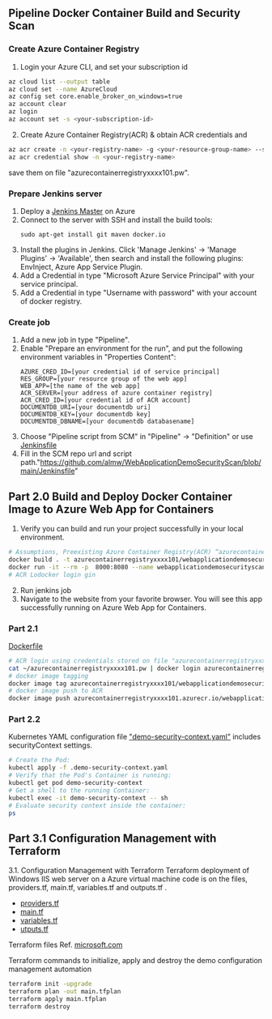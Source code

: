 
##  Pipeline Docker Container Build and Security Scan
### Create Azure Container Registry
1. Login your Azure CLI, and set your subscription id
```bash
az cloud list --output table
az cloud set --name AzureCloud
az config set core.enable_broker_on_windows=true
az account clear
az login
az account set -s <your-subscription-id>
 ```
2. Create Azure Container Registry(ACR) & obtain ACR credentials and
```bash
az acr create -n <your-registry-name> -g <your-resource-group-name> --sku <sku-name> --admin-enabled true
az acr credential show -n <your-registry-name>
```
save them on file "azurecontainerregistryxxxx101.pw".
### Prepare Jenkins server

1. Deploy a [Jenkins Master](https://aka.ms/jenkins-on-azure) on Azure
2. Connect to the server with SSH and install the build tools:
   ```
   sudo apt-get install git maven docker.io
   ```
3. Install the plugins in Jenkins. Click 'Manage Jenkins' -> 'Manage Plugins' -> 'Available', then search and install the following plugins: EnvInject, Azure App Service Plugin.
4. Add a Credential in type "Microsoft Azure Service Principal" with your service principal.
5. Add a Credential in type "Username with password" with your account of docker registry.

### Create job

1. Add a new job in type "Pipeline".
2. Enable "Prepare an environment for the run", and put the following environment variables
   in "Properties Content":
    ```
    AZURE_CRED_ID=[your credential id of service principal]
    RES_GROUP=[your resource group of the web app]
    WEB_APP=[the name of the web app]
    ACR_SERVER=[your address of azure container registry]
    ACR_CRED_ID=[your credential id of ACR account]
    DOCUMENTDB_URI=[your documentdb uri]
    DOCUMENTDB_KEY=[your documentdb key]
    DOCUMENTDB_DBNAME=[your documentdb databasename]
    ```
3. Choose "Pipeline script from SCM" in "Pipeline" -> "Definition" or use [Jenkinsfile](./Jenkinsfile)
4. Fill in the SCM repo url and script path."https://github.com/almw/WebApplicationDemoSecurityScan/blob/main/Jenkinsfile"

## Part 2.0 Build and Deploy Docker Container Image to Azure Web App for Containers

1. Verify you can build and run your project successfully in your local environment.
```bash
# Assumptions, Preexisting Azure Container Registry(ACR) “azurecontainerregistryxxxx101”
docker build . -t azurecontainerregistryxxxx101/webapplicationdemosecurityscan
docker run -it --rm -p  8000:8080 --name webapplicationdemosecurityscan azurecontainerregistryxxxx101/webapplicationdemosecurityscan
# ACR Lodocker login gin
```
2. Run jenkins job
3. Navigate to the website from your favorite browser. You will see this app successfully running on Azure Web App for Containers.

### Part 2.1
[Dockerfile](./Dockerfile)
```bash
# ACR login using credentials stored on file "azurecontainerregistryxxxx101.pw"
cat ~/azurecontainerregistryxxxx101.pw | docker login azurecontainerregistryxxxx101.azurecr.io --username azurecontainerregistryxxxx101 -password-stdin
# docker image tagging
docker image tag azurecontainerregistryxxxx101/webapplicationdemosecurityscan:latest azurecontainerregistryxxxx101.azurecr.io/webapplicationdemosecurityscan:latest
# docker image push to ACR
docker image push azurecontainerregistryxxxx101.azurecr.io/webapplicationdemosecurityscan:latest
```

### Part 2.2
Kubernetes YAML configuration file ["demo-security-context.yaml"](./demo-security-context.yaml) includes securityContext settings.
```bash
# Create the Pod:
kubectl apply -f .demo-security-context.yaml
# Verify that the Pod's Container is running:
kubectl get pod demo-security-context
# Get a shell to the running Container:
kubectl exec -it demo-security-context -- sh
# Evaluate security context inside the container:
ps
```

## Part 3.1 Configuration Management with Terraform
3.1. Configuration Management with Terraform
Terraform deployment of Windows IIS web server on a Azure virtual machine code is on the files, providers.tf, main.tf, variables.tf and outputs.tf .
- [providers.tf](./providers.tf)
- [main.tf](./main.tf)
- [variables.tf](./variables.tf)
- [utputs.tf](./outputs.tf)

Terraform files Ref. [microsoft.com](https://www.microsoft.com/en-us/)

Terraform commands to initialize, apply and destroy the demo configuration management automation
```sh
terraform init -upgrade
terraform plan -out main.tfplan
terraform apply main.tfplan
terraform destroy

```

